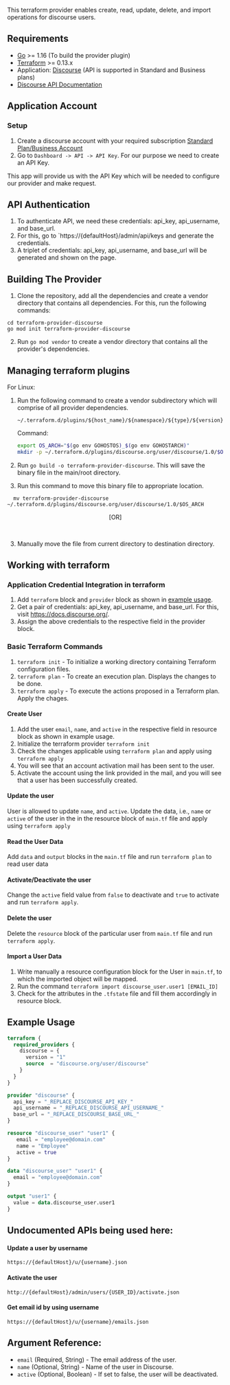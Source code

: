 This terraform provider enables create, read, update, delete, and import operations for discourse users.

## Requirements

* [Go](https://golang.org/doc/install) >= 1.16 (To build the provider plugin) <br>
* [Terraform](https://www.terraform.io/downloads.html) >= 0.13.x <br/>
* Application: [Discourse](https://www.discourse.org/pricing) (API is supported in Standard and Business plans) <br/>
* [Discourse API Documentation](https://docs.discourse.org/) 

## Application Account

### Setup 

1. Create a discourse account with your required subscription [Standard Plan/Business Account](https://www.discourse.org/pricing)<br>
2. Go to `Dashboard -> API -> API Key`. For our purpose we need to create an API Key. <br>

This app will provide us with the API Key which will be needed to configure our provider and make request. <br>
 
## API Authentication

1. To authenticate API, we need these credentials: api_key, api_username, and base_url.
2. For this, go to `https://{defaultHost}/admin/api/keys and generate the credentials.
3. A triplet of credentials: api_key, api_username, and base_url will be generated and shown on the page.

## Building The Provider

1. Clone the repository, add all the dependencies and create a vendor directory that contains all dependencies. For this, run the following commands: 
 ```golang
cd terraform-provider-discourse
go mod init terraform-provider-discourse
```

2. Run `go mod vendor` to create a vendor directory that contains all the provider's dependencies. <br>

## Managing terraform plugins

For Linux:

1. Run the following command to create a vendor subdirectory which will comprise of  all provider dependencies. <br>
    ```
    ~/.terraform.d/plugins/${host_name}/${namespace}/${type}/${version}/${target}
    ``` 
    Command: 
    ```bash
    export OS_ARCH="$(go env GOHOSTOS)_$(go env GOHOSTARCH)"
    mkdir -p ~/.terraform.d/plugins/discourse.org/user/discourse/1.0/$OS_ARCH
    ```

2. Run `go build -o terraform-provider-discourse`. This will save the binary file in the main/root directory. <br>

3. Run this command to move this binary file to appropriate location. <br>
```
  mv terraform-provider-discourse ~/.terraform.d/plugins/discourse.org/user/discourse/1.0/$OS_ARCH
```    
 <p align="center">
 [OR]
 </p><br>

3. Manually move the file from current directory to destination directory.<br>
 


## Working with terraform

### Application Credential Integration in terraform

1. Add `terraform` block and `provider` block as shown in [example usage](#example-usage).
2. Get a pair of credentials: api_key, api_username, and base_url. For this, visit https://docs.discourse.org/.
3. Assign the above credentials to the respective field in the provider block.

### Basic Terraform Commands
1. `terraform init` - To initialize a working directory containing Terraform configuration files.
2. `terraform plan` - To create an execution plan. Displays the changes to be done.
3. `terraform apply` - To execute the actions proposed in a Terraform plan. Apply the chages.

#### Create User
1. Add the user `email`, `name`, and `active`  in the respective field in resource block as shown in example usage.
2. Initialize the terraform provider `terraform init`
3. Check the changes applicable using `terraform plan` and apply using `terraform apply`
4. You will see that an account activation mail has been sent to the user.
5. Activate the account using the link provided in the mail, and you will see that a user has been successfully created.

#### Update the user
  User is allowed to update `name`, and `active`. Update the data, i.e., `name` or `active` of the user in the in the resource block of `main.tf` file and apply using `terraform apply`

#### Read the User Data
Add `data` and `output` blocks in the `main.tf` file and run `terraform plan` to read user data

#### Activate/Deactivate the user
Change the `active` field value from `false` to deactivate and `true` to activate and run `terraform apply`.

#### Delete the user
Delete the `resource` block of the particular user from `main.tf` file and run `terraform apply`.

#### Import a User Data
1. Write manually a resource configuration block for the User in `main.tf`, to which the imported object will be mapped.
2. Run the command `terraform import discourse_user.user1 [EMAIL_ID]`
3. Check for the attributes in the `.tfstate` file and fill them accordingly in resource block.


## Example Usage<a id="example-usage"></a>

```terraform
terraform {
  required_providers {
    discourse = {
      version = "1"
      source  = "discourse.org/user/discourse"
    }
  }
}

provider "discourse" {
  api_key = "_REPLACE_DISCOURSE_API_KEY_"
  api_username = "_REPLACE_DISCOURSE_API_USERNAME_"
  base_url = "_REPLACE_DISCOURSE_BASE_URL_"
}

resource "discourse_user" "user1" {
   email = "employee@domain.com"
   name = "Employee"
   active = true
}

data "discourse_user" "user1" {
  email = "employee@domain.com"
}

output "user1" {
  value = data.discourse_user.user1
}
```

## Undocumented APIs being used here:

#### Update a user by username

`https://{defaultHost}/u/{username}.json`

#### Activate the user

`http://{defaultHost}/admin/users/{USER_ID}/activate.json`

#### Get email id by using username 

`https://{defaultHost}/u/{username}/emails.json`


## Argument Reference:

* `email`       (Required, String)  - The email address of the user.
* `name`           (Optional, String)  - Name of the user in Discourse. 
* `active`         (Optional, Boolean) - If set to false, the user will be deactivated.
